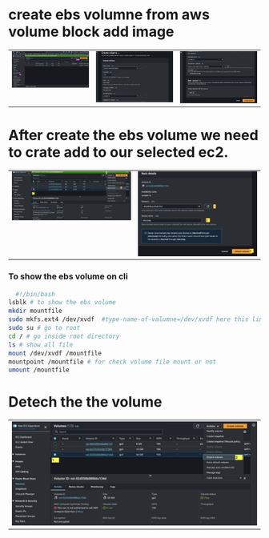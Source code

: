 # create ebs volumne from aws volume block add image 
<table>
  <tr>
    <td valign="top"><img src="assets/1.png"/></td>
    <td valign="top"> <img src="assets/2.png"/></td>
    <td valign="top"> <img src="assets/3.png"/></td>
  </tr>
</table>

# After create the ebs volume we need to crate add to our selected ec2.

<table>
  <tr>
    <td valign="top"><img src="assets/5.png"/></td>
    <td valign="top"> <img src="assets/6.png"/></td>
  </tr>
</table>


### To show the ebs volume on cli 
```bash
  #!/bin/bash
lsblk # to show the ebs volume
mkdir mountfile
sudo mkfs.ext4 /dev/xvdf  #type-name-of-valumne=/dev/xvdf here this line formate the ebs volume
sudo su # go to root 
cd / # go inside root directory
ls # show all file
mount /dev/xvdf /mountfile
mountpoint /mountfile # for check volume file mount or not 
umount /mountfile 
```
# Detech the the volume 
<table>
  <tr>
    <td valign="top"><img src="assets/7.png"/></td>
    
  </tr>
</table>
